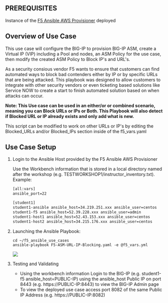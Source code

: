 ## PREREQUISITES
Instance of the [F5 Ansible AWS Provisioner](https://github.com/f5alliances/f5_provisioner) deployed

## Overview of Use Case
This use case will configure the BIG-IP to provision BIG-IP ASM, create a Virtual IP (VIP) including a Pool and nodes, an ASM Policy for the use case, then modify the created ASM Policy to Block IP's and URL's.  

As a security consious vendor F5 wants to ensure that customers can find automated ways to block bad contenders either by IP or by specific URLs that are being attacked.  This playbook was designed to allow customers to integrate with other security vendors or even ticketing based solutions like Service NOW to create a start to finish automated solution based on when attacks can occur. 

**Note: This Use case can be used in an either/or or combined scenario, meaning you can Block URLs or IPs or Both.  This Playbook will also detect if Blocked URL or IP already exists and only add what is new.**

This script can be modified to work on other URLs or IP's by editing the Blocked_URLs and/or Blocked_IPs section inside of the f5_vars.yaml
  
## Use Case Setup

1. Login to the Ansible Host provided by the F5 Ansible AWS Provisioner 
   
   Use the Workbench information that is stored in a local directory named after the workshop (e.g. TESTWORKSHOP1/instructor_inventory.txt).  Example:
   
   ```handlebars
   [all:vars]
   ansible_port=22

   [student1]
   student1-ansible ansible_host=34.219.251.xxx ansible_user=centos 
   student1-f5 ansible_host=52.39.228.xxx ansible_user=admin
   student1-host1 ansible_host=52.43.153.xxx ansible_user=centos
   student1-host2 ansible_host=34.215.176.xxx ansible_user=centos
   ```

2. Launching the Ansible Playbook:
   
   ```
   cd ~/f5_ansible_use_cases
   ansible-playbook F5-ASM-URL-IP-Blocking.yaml -e @f5_vars.yml
   ```
   <kbd>
    <img src="../images/UseCase3-960.gif">
   </kbd>   

   <br/>
   
   
3. Testing and Validating 
   - Using the workbench information Login to the BIG-IP (e.g. student1-f5 ansible_host=PUBLIC-IP) using the ansible_host Public IP on port 8443 (e.g. https://PUBLIC-IP:8443) to view the BIG-IP Admin page 
   - To view the deployed use case access port 8082 of the same Public IP Address (e.g. https://PUBLIC-IP:8082) 
